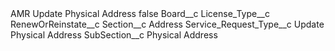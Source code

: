 <?xml version="1.0" encoding="UTF-8"?>
<CustomMetadata xmlns="http://soap.sforce.com/2006/04/metadata" xmlns:xsi="http://www.w3.org/2001/XMLSchema-instance" xmlns:xsd="http://www.w3.org/2001/XMLSchema">
    <label>AMR Update Physical Address</label>
    <protected>false</protected>
    <values>
        <field>Board__c</field>
        <value xsi:nil="true"/>
    </values>
    <values>
        <field>License_Type__c</field>
        <value xsi:nil="true"/>
    </values>
    <values>
        <field>RenewOrReinstate__c</field>
        <value xsi:nil="true"/>
    </values>
    <values>
        <field>Section__c</field>
        <value xsi:type="xsd:string">Address</value>
    </values>
    <values>
        <field>Service_Request_Type__c</field>
        <value xsi:type="xsd:string">Update Physical Address</value>
    </values>
    <values>
        <field>SubSection__c</field>
        <value xsi:type="xsd:string">Physical Address</value>
    </values>
</CustomMetadata>
